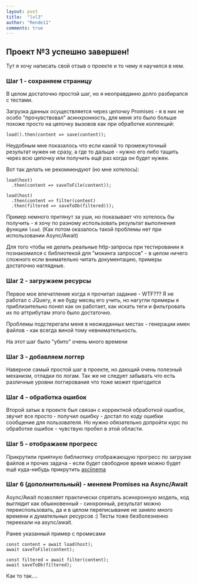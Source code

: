 ```yaml
---
layout: post
title:  "lvl3"
author: "Rende11"
comments: true
---
```

## Проект №3 успешно завершен!

Тут я хочу написать свой отзыв о проекте и то чему я научился в нем.

### Шаг 1 - сохраняем страницу

В целом достаточно простой шаг, но я неоправданно долго разбирался с тестами.

Загрузка данных осуществляется через цепочку Promises - я в них не особо "прочувствовал" асинхронность, для меня это было больше похоже просто на цепочку вызовов как при обработке коллекций:
```
load().then(content => save(content));
```
Неудобным мне показалось что если какой то промежуточный результат нужен не сразу, а где то дальше - нужно его либо тащить через всю цепочку или получить ещё раз когда он будет нужен.

Вот так делать не рекоммендуют (но мне хотелось):

```
load(host)
  .then(content => saveToFile(content));

load(host)
  .then(content => filter(content)
  .then(filtered => saveToDb(filtered)));

```

Пример немного притянут за уши, но показывает что хотелось бы получить - я хочу по разному использовать результат выполнения функции ```load```.
(Как потом оказалось такой проблемы нет при использовании Async/Await)

Для того чтобы не делать реальные http-запросы при тестировании я познакомился с библиотекой для "мокинга запросов" - в целом ничего сложного если внимательно читать документацию, примеры достаточно наглядные.

### Шаг 2 - загружаем ресурсы

Первое мое впечатление когда я прочитал задание - WTF??? Я не работал с JQuery, я же буду месяц его учить, но нагугли примеры я приблизительно понял как он работает, как искать теги и фильтровать их по аттрибутам этого было достаточно.

Проблемы подстерегали меня в неожиданных местах - генерации имен файлов - как всегда виной тому невнимательность.

На этот шаг было "убито" очень много времени


### Шаг 3 - добавляем логгер

Наверное самый простой шаг в проекте, но дающий очень полезный механизм, отладки по логам. Так же не следует забывать что есть различные уровни логгирования что тоже может пригодится

### Шаг 4 - обработка ошибок

Второй затык в проекте был связан с корректной обработкой ошибок, звучит все просто - получил ошибку - достал по коду ошибки сообщение для пользователя. Но нужно обязательно допройти курс по обработке ошибок - чувствую пробел в этой области.


### Шаг 5 - отображаем прогресс

Прикрутили приятную библиотеку отображающую прогресс по загрузке файлов и прочих задача - если будет свободное время можно будет ещё куда-нибудь прикрутить
[asciinema](https://asciinema.org/a/nhftuB8qWOqyFIems6Iqg2Ac5)


### Шаг 6 (дополнительный) - меняем Promises на Async/Await

Async/Await позволяет практически спрятать асинхронную модель, код выглядит как обыкновенный - синхронный, результат можно переиспользовать, да и в целом переписывание не заняло много времени и думательных ресурсов :)
Тесты тоже безболезненно переехали на async/await.

Ранее указанный пример с промисами
```
const content = await load(host);
await saveToFile(content);

const filtered = await filter(content);
await saveToDb(filtered);

```

Как то так....



